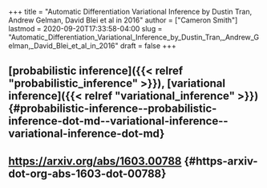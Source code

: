 +++
title = "Automatic Differentiation Variational Inference by Dustin Tran, Andrew Gelman, David Blei et al in 2016"
author = ["Cameron Smith"]
lastmod = 2020-09-20T17:33:58-04:00
slug = "Automatic_Differentiation_Variational_Inference_by_Dustin_Tran,_Andrew_Gelman,_David_Blei_et_al_in_2016"
draft = false
+++

## [probabilistic inference]({{< relref "probabilistic_inference" >}}), [variational inference]({{< relref "variational_inference" >}}) {#probabilistic-inference--probabilistic-inference-dot-md--variational-inference--variational-inference-dot-md}


## <https://arxiv.org/abs/1603.00788> {#https-arxiv-dot-org-abs-1603-dot-00788}
